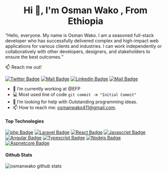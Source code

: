 <h1 align="center">Hi 👋, I'm Osman Wako , From Ethiopia</h1>
<p align="left"><q>Hello, everyone. My name is Osman Wako. I am a seasoned full-stack developer who has successfully delivered complex and high-impact web applications for various clients and industries. I can work independently or collaboratively with other developers, designers, and stakeholders to ensure the best outcomes.</q></p>

:mailbox: Reach me out!

[![Twitter Badge](https://img.shields.io/badge/-@BantuFita-1ca0f1?style=flat&labelColor=1ca0f1&logo=twitter&logoColor=white&link=https://twitter.com/BantuFita)](https://twitter.com/BantuFita) 
[![Mail Badge](https://img.shields.io/badge/-Facebook-e74c3c?style=flat&labelColor=e74c3c&logo=facebook&logoColor=white)](https://www.facebook.com/osmanwako2020/) 
[![Linkedin Badge](https://img.shields.io/badge/-osmanwako411-0e76a8?style=flat&labelColor=0e76a8&logo=linkedin&logoColor=white)](https://www.linkedin.com/in/osmanwako411/) [![Mail Badge](https://img.shields.io/badge/-osmanwako411-c0392b?style=flat&labelColor=c0392b&logo=gmail&logoColor=white)](mailto:osmanwako411@gmail.com)

<!-- TODO: Add last video link -->

- 🔭 I’m currently working at @EFP
- :computer: Most used line of code `git commit -m "Initial Commit"`
- 🤔 I’m looking for help with Outstanding programming ideas.
- 📫 How to reach me: osmanwako411@gmail.com.

#### Top Technologies

<!-- TODO: Make technologies links takes you to repositories -->
[![php Badge](https://img.shields.io/badge/-PHP-61DBFB?style=for-the-badge&labelColor=black&logo=php&logoColor=61DBFB)](#) 
[![Laravel Badge](https://img.shields.io/badge/-Laravel-e535ab?style=for-the-badge&labelColor=black&logo=Laravel&logoColor=e535ab)](#)
[![React Badge](https://img.shields.io/badge/-React-61DBFB?style=for-the-badge&labelColor=black&logo=react&logoColor=61DBFB)](#) 
[![Javascript Badge](https://img.shields.io/badge/-Javascript-F0DB4F?style=for-the-badge&labelColor=black&logo=javascript&logoColor=F0DB4F)](#) 
[![Angular Badge](https://img.shields.io/badge/-Angular-61DBFB?style=for-the-badge&labelColor=black&logo=angular&logoColor=61DBFB)](#) 
[![Typescript Badge](https://img.shields.io/badge/-Typescript-007acc?style=for-the-badge&labelColor=black&logo=typescript&logoColor=007acc)](#)
[![Nodejs Badge](https://img.shields.io/badge/-Nodejs-3C873A?style=for-the-badge&labelColor=black&logo=node.js&logoColor=3C873A)](#)
[![Aspnetcore Badge](https://img.shields.io/badge/-Aspnetcore-F0DB4F?style=for-the-badge&labelColor=black&logo=aspnetcore&logoColor=F0DB4F)](#) 


#### Github Stats
![osmanwako github stats](https://github-readme-stats.vercel.app/api?username=osmanwako&count_private=true&theme=tokyonight&hide=contribs,prs)

